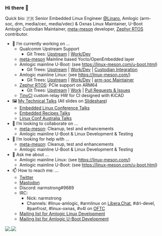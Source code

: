 ### Hi there 👋

Quick bio: :fr: Senior Embedded Linux Engineer [@Linaro](https://github.com/Linaro), Amlogic (arm-soc, drm, media/cec, media/vdec) & Oxnas Linux Maintainer, U-Boot Amlogic Custodian Maintainer, [meta-meson](https://github.com/superna9999/meta-meson) developer, [Zephyr RTOS](https://github.com/zephyrproject-rtos/zephyr) contributor.

- 🔭 I’m currently working on ...
  - Qualcomm Upstream Support  
    - Git Trees: [Upstream](https://github.com/torvalds/linux) | [Work/Dev](https://git.linaro.org/people/neil.armstrong/linux.git/)
  - [meta-meson](https://github.com/superna9999/meta-meson) Mainline based Yocto/OpenEmbedded layer
  - Amlogic mainline U-Boot: (see https://linux-meson.com/u-boot.html)
    - Git Trees: [Upstream](https://github.com/u-boot/u-boot) | [Work/Dev](https://github.com/superna9999/u-boot) | [Custodian Integration](https://source.denx.de/u-boot/custodians/u-boot-amlogic)
  - Amlogic mainline Linux: (see https://linux-meson.com/)
    - Git Trees: [Upstream](https://github.com/torvalds/linux) | [Work/Dev](https://github.com/superna9999/linux) | [arm-soc Maintainer](https://git.kernel.org/pub/scm/linux/kernel/git/amlogic/linux.git/)
  - [Zephyr RTOS](https://github.com/zephyrproject-rtos/zephyr): PCIe support on ARM64
    - Git Trees: [Upstream](https://github.com/zephyrproject-rtos/zephyr) | [Work](https://github.com/superna9999/zephyr) | [Pull Requests & Issues](https://github.com/zephyrproject-rtos/zephyr/issues?q=is%3Aopen+author%3Asuperna9999)
  - [TinyCI](https://github.com/superna9999/tinyci) custom relay HW for CI designed with KiCAD
- :framed_picture: [My Technical Talks](https://github.com/superna9999/superna9999/wiki/Talks) (All slides on [Slideshare](https://fr.slideshare.net/superna/presentations))
  - [Embedded Linux Conference Talks](https://github.com/superna9999/superna9999/wiki/ELC-Talks)
  - [Embedded Recipes Talks](https://github.com/superna9999/superna9999/wiki/ER-Talks)
  - [Linux Conf Australia Talks](https://github.com/superna9999/superna9999/wiki/LCA-Talks)
- 👯 I’m looking to collaborate on ...
  - [meta-meson](https://github.com/superna9999/meta-meson): Cleanup, test and enhancements
  - Amlogic mainline U-Boot & Linux Development & Testing
- 🤔 I’m looking for help with ...
  - [meta-meson](https://github.com/superna9999/meta-meson): Cleanup, test and enhancements
  - Amlogic mainline U-Boot & Linux Development & Testing
- 💬 Ask me about ...
  - Amlogic mainline Linux: (see https://linux-meson.com/)
  - Amlogic mainline U-Boot: (see https://linux-meson.com/u-boot.html)
- 📫 How to reach me: ...
  - [Twitter](https://twitter.com/superna9999)
  - <a rel="me" href="https://social.linux.pizza/@superna9999">Mastodon</a>
  - Discord: narmstrong#9689
  - IRC:
    - Nick: narmstrong
    - Channels: #linux-amlogic, #armlinux on [Libera.Chat](https://libera.chat/), #dri-devel, #panfrost, #linux-oxnas, #v4l on [OFTC](https://www.oftc.net/)
  - [Mailing list for Amlogic Linux Development](http://lists.infradead.org/mailman/listinfo/linux-amlogic)
  - [Mailing list for Amlogic U-Boot Development](https://groups.io/g/u-boot-amlogic)

<!--
**superna9999/superna9999** is a ✨ _special_ ✨ repository because its `README.md` (this file) appears on your GitHub profile.

Here are some ideas to get you started:

- 🔭 I’m currently working on ...
- 🌱 I’m currently learning ...
- 👯 I’m looking to collaborate on ...
- 🤔 I’m looking for help with ...
- 💬 Ask me about ...
- 📫 How to reach me: ...
- 😄 Pronouns: ...
- ⚡ Fun fact: ...
-->

<a href="https://github.com/anuraghazra/github-readme-stats">
  <img align="center" src="https://github-readme-stats.vercel.app/api?username=superna9999&count_private=true&show_icons=true&include_all_commits=yes&hide_rank=yes" />
</a>
<a href="https://github.com/anuraghazra/convoychat">
  <img align="center" src="https://github-readme-stats.vercel.app/api/top-langs/?username=superna9999&layout=compact" />
</a>
